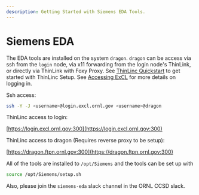 ```yaml
---
description: Getting Started with Siemens EDA Tools.
---
```


# Siemens EDA

The EDA tools are installed on the system `dragon`. `dragon` can be access via ssh from the `login` node, via x11 forwarding from the login node's ThinLink, or directly via ThinLink with Foxy Proxy. See [ThinLinc Quickstart](thinlinc.md) to get started with ThinLinc Setup. See [Accessing ExCL](../excl-support/access.md) for more details on logging in.

Ssh access:

```bash
ssh -Y -J <username>@login.excl.ornl.gov <username>@dragon
```

ThinLinc access to login:

[https://login.excl.ornl.gov:300](https://login.excl.ornl.gov:300)

ThinLinc access to dragon (Requires reverse proxy to be setup):

[https://dragon.ftpn.ornl.gov:300](https://dragon.ftpn.ornl.gov:300)

All of the tools are installed to `/opt/Siemens` and the tools can be set up with

```bash
source /opt/Siemens/setup.sh
```

Also, please join the `siemens-eda` slack channel in the ORNL CCSD slack.
